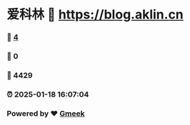 # 爱科林 :link: https://blog.aklin.cn 
### :page_facing_up: [4](https://blog.aklin.cn/tag.html) 
### :speech_balloon: 0 
### :hibiscus: 4429 
### :alarm_clock: 2025-01-18 16:07:04 
### Powered by :heart: [Gmeek](https://github.com/Meekdai/Gmeek)
